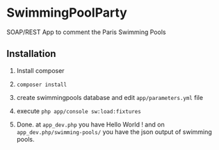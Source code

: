 SwimmingPoolParty
=================

SOAP/REST App to comment the Paris Swimming Pools

Installation
------------

1) Install composer

2) ``composer install``

3) create swimmingpools database and edit ``app/parameters.yml`` file

4) execute ``php app/console sw:load:fixtures``

5) Done. at ``app_dev.php`` you have Hello World ! and on ``app_dev.php/swimming-pools/`` you have the json output
of swimming pools.

